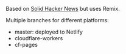 Based on [Solid Hacker News](https://github.com/solidjs/solid-hackernews) but uses Remix.

Multiple branches for different platforms:

- master: deployed to Netlify
- cloudflare-workers
- cf-pages
